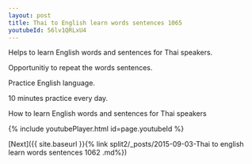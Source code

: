 ```yaml
---
layout: post
title: Thai to English learn words sentences 1065 
youtubeId: 56lv1QRLxU4
---
```

 
 
Helps to learn English words and sentences for Thai speakers.

Opportunitiy to repeat the words sentences. 

Practice English language. 
 
10 minutes practice every day. 
 
How to learn English words and sentences for Thai speakers 
 
{% include youtubePlayer.html id=page.youtubeId %}
 
 
[Next]({{ site.baseurl }}{% link  split2/_posts/2015-09-03-Thai to english learn words sentences 1062 .md%})
 
